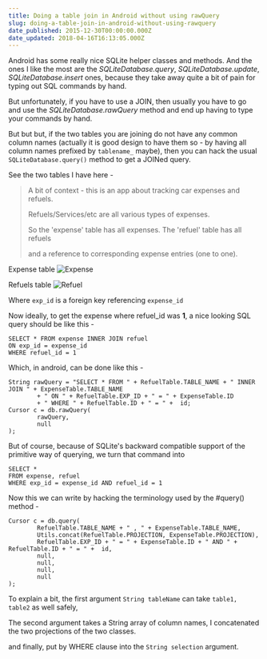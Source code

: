 ```yaml
---
title: Doing a table join in Android without using rawQuery
slug: doing-a-table-join-in-android-without-using-rawquery
date_published: 2015-12-30T00:00:00.000Z
date_updated: 2018-04-16T16:13:05.000Z
---
```


Android has some really nice SQLite helper classes and methods. And the ones I like the most are the *SQLiteDatabase.query*, *SQLiteDatabase.update*, *SQLiteDatabase.insert* ones, because they take away quite a bit of pain for typing out SQL commands by hand.

But unfortunately, if you have to use a JOIN, then usually you have to go and use the *SQLiteDatabase.rawQuery* method and end up having to type your commands by hand.

But but but, if the two tables you are joining do not have any common column names (actually it is good design to have them so - by having all column names prefixed by `tablename_` maybe), then you can hack the usual `SQLiteDatabase.query()` method to get a JOINed query.

See the two tables I have here -

> A bit of context - this is an app about tracking car expenses and refuels.
> 
> Refuels/Services/etc are all various types of expenses.
> 
> So the 'expense' table has all expenses. The 'refuel' table has all refuels
> 
> and a reference to corresponding expense entries (one to one).

Expense table
![Expense](/content/images/2018/04/andtbl1.png)

Refuels table
![Refuel](/content/images/2018/04/andtbl2.png)

Where `exp_id` is a foreign key referencing `expense_id`

Now ideally, to get the expense where refuel_id was **1**, a nice looking SQL query should be like this -

    SELECT * FROM expense INNER JOIN refuel
    ON exp_id = expense_id
    WHERE refuel_id = 1
    

Which, in android, can be done like this -

    String rawQuery = "SELECT * FROM " + RefuelTable.TABLE_NAME + " INNER JOIN " + ExpenseTable.TABLE_NAME
            + " ON " + RefuelTable.EXP_ID + " = " + ExpenseTable.ID
            + " WHERE " + RefuelTable.ID + " = " +  id;
    Cursor c = db.rawQuery(
            rawQuery,
            null
    );
    

But of course, because of SQLite's backward compatible support of the primitive way of querying, we turn that command into

    SELECT *
    FROM expense, refuel
    WHERE exp_id = expense_id AND refuel_id = 1
    

Now this we can write by hacking the terminology used by the #query() method -

    Cursor c = db.query(
            RefuelTable.TABLE_NAME + " , " + ExpenseTable.TABLE_NAME,
            Utils.concat(RefuelTable.PROJECTION, ExpenseTable.PROJECTION),
            RefuelTable.EXP_ID + " = " + ExpenseTable.ID + " AND " + RefuelTable.ID + " = " +  id,
            null,
            null,
            null,
            null
    );
    

To explain a bit, the first argument `String tableName` can take `table1, table2` as well safely,

The second argument takes a String array of column names, I concatenated the two projections of the two classes.

and finally, put by WHERE clause into the `String selection` argument.
